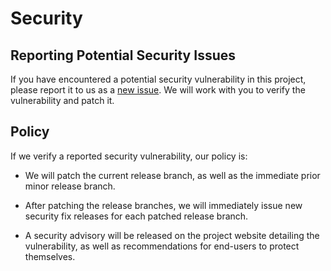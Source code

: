 # Security

## Reporting Potential Security Issues

If you have encountered a potential security vulnerability in this project,
please report it to us as a [new issue](https://github.com/alexis-gss/lucky-wheel/issues/new/choose). We will work with you to
verify the vulnerability and patch it.

## Policy

If we verify a reported security vulnerability, our policy is:

- We will patch the current release branch, as well as the immediate prior minor
  release branch.

- After patching the release branches, we will immediately issue new security
  fix releases for each patched release branch.

- A security advisory will be released on the project website detailing the
  vulnerability, as well as recommendations for end-users to protect themselves.
